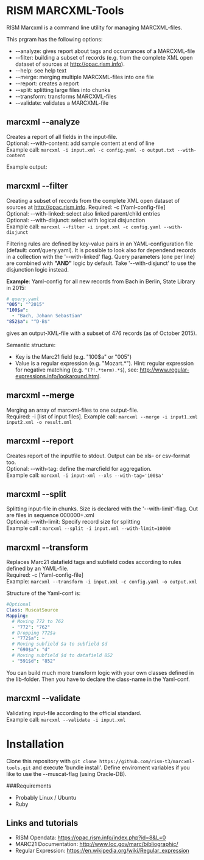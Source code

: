 # RISM MARCXML-Tools

RISM Marcxml is a command line utility for managing MARCXML-files.

This prgram has the following options:

 * --analyze: gives report about tags and occurrances of a MARCXML-file
 * --filter: building a subset of records (e.g. from the complete XML open dataset of sources at http://opac.rism.info). 
 * --help: see help text
 * --merge: merging multiple MARCXML-files into one file
 * --report: creates a report
 * --split: splitting large files into chunks
 * --transform: transforms MARCXML-files
 * --validate: validates a MARCXML-file

## marcxml --analyze
Creates a report of all fields in the input-file.  
Optional: --with-content: add sample content at end of line  
Example call: `marcxml -i input.xml -c config.yaml -o output.txt --with-content`  
 
Example output: 


## marcxml --filter
Creating a subset of records from the complete XML open dataset of sources at http://opac.rism.info. 
Required: -c [Yaml-config-file]  
Optional: --with-linked: select also linked parent/child entries  
Optional: --with-disjunct: select with logical disjunction  
Example call: `marcxml --filter -i input.xml -c config.yaml --with-disjunct`  

Filtering rules are defined by key-value pairs in an YAML-configuration file (default: conf/query.yaml). 
It is possible to look also for dependend records in a collection with the '--with-linked' flag. 
Query parameters (one per line) are combined with __"AND"__ logic by default. Take '--with-disjunct' to use the disjunction logic instead. 

__Example__: Yaml-config for all new records from Bach in Berlin, State Library in 2015: 
```yaml
# query.yaml
"005": "^2015"
"100$a":
  - "Bach, Johann Sebastian"
"852$a": "^D-B$"

```
gives an output-XML-file with a subset of 476 records (as of October 2015). 

Semantic structure:  
* Key is the Marc21 field (e.g. "100$a" or "005")
* Value is a regular expression (e.g. "Mozart.\*"). Hint: regular expression for negative matching (e.g. `^(?!.*term).*$`), see: http://www.regular-expressions.info/lookaround.html. 

## marcxml --merge
Merging an array of marcxml-files to one output-file.  
Required: -i [list of input files]. 
Example call: `marcxml --merge -i input1.xml input2.xml -o result.xml`

## marcxml --report
Creates report of the inputfile to stdout. Output can be xls- or csv-format too.  
Optional: --with-tag: define the marcfield for aggregation.  
Example call: `marcxml -i input-xml --xls --with-tag='100$a'`

## marcxml --split
Splitting input-file in chunks. Size is declared with the '--with-limit'-flag. Out are files in sequence 000000+.xml  
Optional: --with-limit: Specify record size for splitting  
Example call : `marcxml --split -i input.xml --with-limit=10000`  

## marcxml --transform
Replaces Marc21 datafield tags and subfield codes according to rules defined by an YAML-file.  
Required: -c [Yaml-config-file]  
Example: `marcxml --transform -i input.xml -c config.yaml -o output.xml`  
 
Structure of the Yaml-conf is:

```yaml
#Optional
Class: MuscatSource
Mapping:
  # Moving 772 to 762 
  - "772": "762"
  # Dropping 772$a
  - "772$a": ~
  # Moving subfield $a to subfield $d
  - "690$a": "d"
  # Moving subfield $d to datafield 852
  - "591$d": "852"
```
You can build much more transform logic with your own classes defined in the lib-folder. Then you have to declare the class-name in the Yaml-conf.

## marcxml --validate
Validating input-file according to the official standard.  
Example call: `marcxml --validate -i input.xml`

# Installation
Clone this repository with `git clone https://github.com/rism-t3/marcxml-tools.git` and execute 'bundle install'. 
Define enviroment variables if you like to use the --muscat-flag (using Oracle-DB).

###Requirements
* Probably Linux / Ubuntu 
* Ruby

## Links and tutorials
* RISM Opendata: https://opac.rism.info/index.php?id=8&L=0
* MARC21 Documentation: http://www.loc.gov/marc/bibliographic/  
* Regular Expression: https://en.wikipedia.org/wiki/Regular_expression

